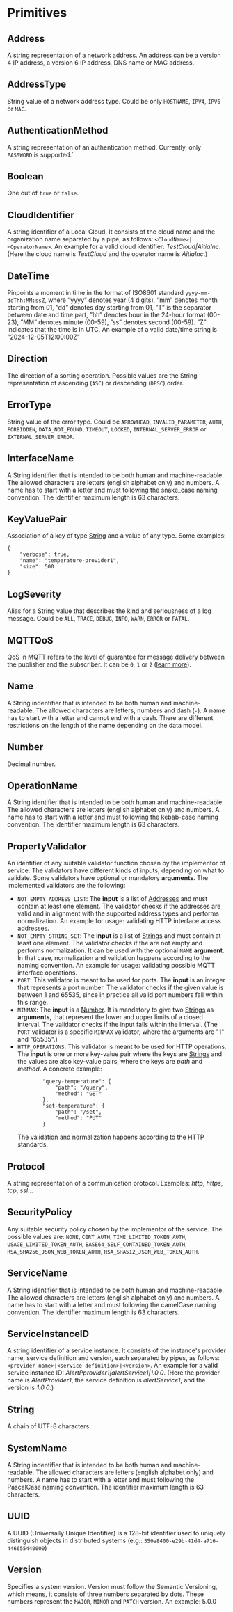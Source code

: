 # Primitives

## Address

A string representation of a network address. An address can be a version 4 IP address, a version 6 IP address, DNS name or MAC address.

## AddressType

String value of a network address type. Could be only `HOSTNAME`, `IPV4`, `IPV6` or `MAC`.

## AuthenticationMethod

A string representation of an authentication method. Currently, only `PASSWORD` is supported.`

## Boolean

One out of `true` or `false`.

## CloudIdentifier

A string identifier of a Local Cloud. It consists of the cloud name and the organization name separated by a pipe, as follows: `<CloudName>|<OperatorName>`. An example for a valid cloud identifier: _TestCloud|AitiaInc_. (Here the cloud name is _TestCloud_ and the operator name is _AitiaInc_.)

## DateTime

Pinpoints a moment in time in the format of ISO8601 standard `yyyy-mm-ddThh:MM:ssZ`, where ”yyyy” denotes
year (4 digits), ”mm” denotes month starting from 01, ”dd” denotes day starting from 01, ”T” is the separator
between date and time part, ”hh” denotes hour in the 24-hour format (00-23), ”MM” denotes minute (00-59),
”ss” denotes second (00-59). ”Z” indicates that the time is in UTC. An example of a valid date/time string is
”2024-12-05T12:00:00Z”

## Direction
The direction of a sorting operation. Possible values are the String representation of ascending (`ASC`) or descending (`DESC`) order.

## ErrorType

String value of the error type. Could be `ARROWHEAD`, `INVALID_PARAMETER`, `AUTH`, `FORBIDDEN`, `DATA_NOT_FOUND`,
`TIMEOUT`, `LOCKED`, `INTERNAL_SERVER_ERROR` or `EXTERNAL_SERVER_ERROR`.

## InterfaceName

A String identifier that is intended to be both human and machine-readable. The allowed characters are letters (english alphabet only) and numbers. A name has to start with a letter and must following the snake_case naming convention. The identifier maximum length is 63 characters.

## KeyValuePair

Association of a key of type [String](#string) and a value of any type. Some examples:
```
{
    "verbose": true,
    "name": "temperature-provider1",
    "size": 500
}
```

## LogSeverity

Alias for a String value that describes the kind and seriousness of a log message. Could be `ALL`, `TRACE`, `DEBUG`, `INFO`, `WARN`, `ERROR` or `FATAL`.

## MQTTQoS

QoS in MQTT refers to the level of guarantee for message delivery between the publisher and the subscriber. It can be `0`, `1` or `2` ([learn more](https://www.hivemq.com/blog/mqtt-essentials-part-6-mqtt-quality-of-service-levels/)).

## Name

A String indentifier that is intended to be both human and machine-readable. The allowed characters are letters, numbers and dash (`-`). A name has to start with a letter and cannot end with a dash. There are different restrictions on the length of the name depending on the data model.

## Number

Decimal number.

## OperationName

A String identifier that is intended to be both human and machine-readable. The allowed characters are letters (english alphabet only) and numbers. A name has to start with a letter and must following the kebab-case naming convention. The identifier maximum length is 63 characters.

## PropertyValidator

An identifier of any suitable validator function chosen by the implementor of service. The validators have different kinds of inputs, depending on what to validate. Some validators have optional or mandatory **arguments**. The implemented validators are the following:

- `NOT_EMPTY_ADDRESS_LIST`: The **input** is a list of [Addresses](#address) and must contain at least one element. The validator checks if the addresses are valid and in alignment with the supported address types and performs normalization. An example for usage: validating HTTP interface access addresses.
- `NOT_EMPTY_STRING_SET`: The **input** is a list of [Strings](#string) and must contain at least one element. The validator checks if the are not empty and performs normalization. It can be used with the optional `NAME` **argument**. In that case, normalization and validation happens according to the naming convention. An example for usage: validating possible MQTT interface operations.
- `PORT`: This validator is meant to be used for ports. The **input** is an integer that represents a port number. The validator checks if the given value is between 1 and 65535, since in practice all valid port numbers fall within this range.
- `MINMAX`: The **input** is a [Number](#number). It is mandatory to give two [Strings](#string) as **arguments**, that represent the lower and upper limits of a closed interval. The validator checks if the input falls within the interval. (The `PORT` validator is a specific `MINMAX` validator, where the arguments are "1" and "65535".)
- `HTTP_OPERATIONS`: This validator is meant to be used for HTTP operations. The **input** is one or more key-value pair where the keys are [Strings](#string) and the values are also key-value pairs, where the keys are _path_ and _method_. A concrete example:
    ```
            "query-temperature": {
                "path": "/query",
                "method": "GET"
            },
            "set-temperature": {
                "path": "/set",
                "method": "PUT"
            }
    ```
    The validation and normalization happens according to the HTTP standards.

  
## Protocol

A string representation of a communication protocol. Examples: _http_, _https_, _tcp_, _ssl_...

## SecurityPolicy

Any suitable security policy chosen by the implementor of the service. The possible values are: `NONE`, `CERT_AUTH`, `TIME_LIMITED_TOKEN_AUTH`, `USAGE_LIMITED_TOKEN_AUTH`, `BASE64_SELF_CONTAINED_TOKEN_AUTH`, `RSA_SHA256_JSON_WEB_TOKEN_AUTH`, `RSA_SHA512_JSON_WEB_TOKEN_AUTH`.

## ServiceName

A String identifier that is intended to be both human and machine-readable. The allowed characters are letters (english alphabet only) and numbers. A name has to start with a letter and must following the camelCase naming convention. The identifier maximum length is 63 characters.

## ServiceInstanceID

A string identifier of a service instance. It consists of the instance's provider name, service definition and version, each separated by pipes, as follows: `<provider-name>|<service-definition>|<version>`. An example for a valid service instance ID: _AlertPprovider1|alertService1|1.0.0_. (Here the provider name is _AlertProvider1_, the service definition is _alertService1_, and the version is _1.0.0_.)

## String

A chain of UTF-8 characters.

## SystemName

A String indentifier that is intended to be both human and machine-readable. The allowed characters are letters (english alphabet only) and numbers. A name has to start with a letter and must following the PascalCase naming convention. The identifier maximum length is 63 characters.

## UUID

A UUID (Universally Unique Identifier) is a 128-bit identifier used to uniquely distinguish objects in distributed systems (e.g.: `550e8400-e29b-41d4-a716-446655440000`)

## Version

Specifies a system version. Version must follow the Semantic Versioning, which means, it consists of three numbers separated by dots. These numbers represent the `MAJOR`, `MINOR` and `PATCH` version. An example: 5.0.0